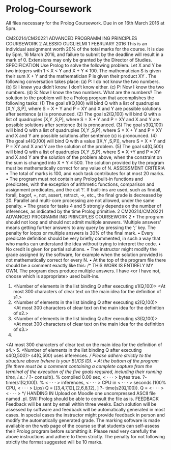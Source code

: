 # Prolog-Coursework
All files necessary for the Prolog Coursework. Due in on 16th March 2016 at 5pm.

CM20214/CM20221 ADVANCED PROGRAMM ING PRINCIPLES
COURSEWORK 2
ALESSIO GUGLIELMI
1 FEBRUARY 2016
This is an individual assignment worth 20% of the total marks for the course. It is due
by 5pm, 16 March 2016, and failure to submit by the deadline will result in a mark
of 0. Extensions may only be granted by the Director of Studies.
SPECIFICATION
Use Prolog to solve the following problem.
Let X and Y be two integers with 1 < X < Y and X + Y ≤ 100. The mathematician S is
given their sum X + Y and the mathematician P is given their product XY . The following
conversation takes place:
(a) P: I do not know the two numbers.
(b) S: I knew you didn’t know. I don’t know either.
(c) P: Now I know the two numbers.
(d) S: Now I know the two numbers.
What are the numbers?
The solution to the problem will be a Prolog program that accomplishes the following
tasks:
(1) The goal s1(Q,100) will bind Q with a list of quadruples [X,Y ,S,P], where
S = X + Y and P = XY and X and Y are possible solutions after sentence
(a) is pronounced.
(2) The goal s2(Q,100) will bind Q with a list of quadruples [X,Y ,S,P], where
S = X + Y and P = XY and X and Y are possible solutions after sentence
(b) is pronounced.
(3) The goal s3(Q,100) will bind Q with a list of quadruples [X,Y ,S,P], where
S = X + Y and P = XY and X and Y are possible solutions after sentence
(c) is pronounced.
(4) The goal s4(Q,100) will bind Q with a value [[X,Y ,S,P]], where S =
X + Y and P = XY and X and Y are the solution of the problem.
(5) The goal s4(Q,500) will bind Q with a list of quadruples [X,Y ,S,P], where
S = X +Y and P = XY and X and Y are the solution of the problem above,
when the constraint on the sum is changed into X + Y ≤ 500.
The solution provided by the program must be mathematically correct for any value
of N.
ASSESSMENT CRITERIA
• The total of marks is 100, and each task contributes for at most 20 marks.
• The program must not contain any Prolog built-in functions and predicates,
with the exception of arithmetic functions, comparison and assignment predicates,
and the cut ‘!’. If built-ins are used, such as findall, forall, bagof,
\+, not, assert, retract, ->, etc., the final grade is decreased by 20. Parallel
and multi-core processing are not allowed, under the same penalty.
• The grade for tasks 4 and 5 strongly depends on the number of inferences, as
indicated by the time Prolog primitive.
2 CM20214/CM20221 ADVANCED PROGRAMM ING PRINCIPLES COURSEWORK 2
• The program should not loop and should not admit multiple answers. ‘Multiple
answers’ means getting further answers to any query by pressing the ‘;’
key. The penalty for loops or multiple answers is 30% of the final mark.
• Every predicate definition should be very briefly commented, in such a way
that who marks can understand the idea without trying to interpret the code.
• No credit is given for partial solutions.
• The instructor might modify the grade assigned by the software, for example
when the solution provided is not mathematically correct for every N.
• At the top of the program file there should be a comment exactly like this:
/* <username and name of the author>
THIS WORK IS ENTIRELY MY OWN.
The program does <or does not> produce multiple answers.
I have <or I have not, choose which is appropriate> used built-ins.
1. <Number of elements in the list binding Q after executing s1(Q,100)>
<At most 300 characters of clear text on the main idea for the definition of s1.>
2. <Number of elements in the list binding Q after executing s2(Q,100)>
<At most 300 characters of clear text on the main idea for the definition of s2.>
3. <Number of elements in the list binding Q after executing s3(Q,100)>
<At most 300 characters of clear text on the main idea for the definition of s3.>
4.
<At most 300 characters of clear text on the main idea for the definition of s4.>
5. <Number of elements in the list binding Q after executing s4(Q,500)>
s4(Q,500) uses <number> inferences. */
Please adhere strictly to the structure above (where <username> is your
BUCS ID).
• At the bottom of the program file there must be a comment containing a
complete capture from the terminal of the execution of the five goals required,
including their running time, i.e.:
/*
?- consult(<username>).
% <username> compiled 0.00 sec, < · · · > bytes
true.
?- time(s1(Q,100)).
% < · · · > inferences, < · · · > CPU in < · · · > seconds (100% CPU, < · · · > Lips)
Q = [[3,4,7,12],[2,6,8,12], <rest of complete list of quadruples>]
?- time(s2(Q,100)).
Q = < · · · >
< · · · >
*/
HANDING IN
Upload on Moodle one uncompressed ASCII file named <username>.pl. SWI
Prolog should be able to consult the file as is.
FEEDBACK
Feedback will be sent by email within three weeks. Each solution will be assessed
by software and feedback will be automatically generated in most cases. In special
cases the instructor might provide feedback in person and modify the automatically
generated grade. The marking software is made available on the web page of the
course so that students can self-assess their Prolog program before submitting it.
Please read very carefully the above instructions and adhere to them strictly.
The penalty for not following strictly the format suggested will be 10 marks.